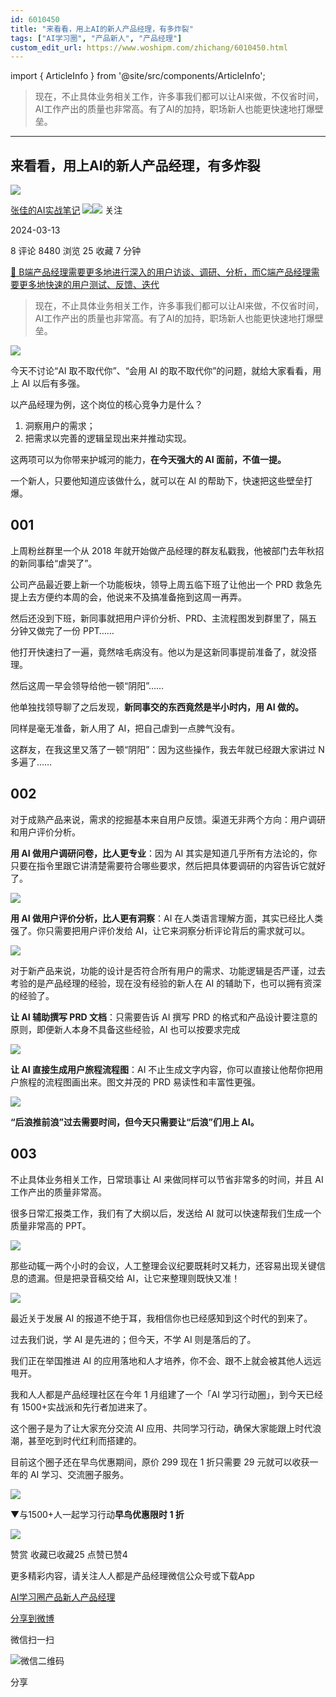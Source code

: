 ```yaml
---
id: 6010450
title: "来看看，用上AI的新人产品经理，有多炸裂"
tags: ["AI学习圈", "产品新人", "产品经理"]
custom_edit_url: https://www.woshipm.com/zhichang/6010450.html
---
```

import { ArticleInfo } from '@site/src/components/ArticleInfo';

<ArticleInfo
    author="张佳的AI实战笔记"
    authorLink="https://www.woshipm.com/u/117955"
    published="2024-03-13"
    views={8480}
    comments={8}
    collects={25}
/>

> 现在，不止具体业务相关工作，许多事我们都可以让AI来做，不仅省时间，AI工作产出的质量也非常高。有了AI的加持，职场新人也能更快速地打爆壁垒。

---

## 来看看，用上AI的新人产品经理，有多炸裂

[![](https://static.woshipm.com/view/woshipm_api_def_20230810123538_9460.png?imageView2/1/w/72/h/72/q/100)](https://www.woshipm.com/u/117955)

[张佳的AI实战笔记](https://www.woshipm.com/u/117955) ![](https://static.woshipm.com/tag/1121_1@2x.png)![](https://static.woshipm.com/tag/1301_1@2x.png) 关注

2024-03-13

8 评论 8480 浏览 25 收藏 7 分钟

[🔗 B端产品经理需要更多地进行深入的用户访谈、调研、分析，而C端产品经理需要更多地快速的用户测试、反馈、迭代](https://ke.qidianla.com/courses/bcpm)

> 现在，不止具体业务相关工作，许多事我们都可以让AI来做，不仅省时间，AI工作产出的质量也非常高。有了AI的加持，职场新人也能更快速地打爆壁垒。

![](https://image.woshipm.com/2023/04/13/deb05e96-d9df-11ed-8fc2-00163e0b5ff3.jpg)

今天不讨论“AI 取不取代你”、“会用 AI 的取不取代你”的问题，就给大家看看，用上 AI 以后有多强。

以产品经理为例，这个岗位的核心竞争力是什么？

1.  洞察用户的需求；
2.  把需求以完善的逻辑呈现出来并推动实现。

这两项可以为你带来护城河的能力，**在今天强大的 AI 面前，不值一提。**

一个新人，只要他知道应该做什么，就可以在 AI 的帮助下，快速把这些壁垒打爆。

## 001

上周粉丝群里一个从 2018 年就开始做产品经理的群友私戳我，他被部门去年秋招的新同事给“虐哭了”。

公司产品最近要上新一个功能板块，领导上周五临下班了让他出一个 PRD 救急先提上去方便约本周的会，他说来不及搞准备拖到这周一再弄。

然后还没到下班，新同事就把用户评价分析、PRD、主流程图发到群里了，隔五分钟又做完了一份 PPT……

他打开快速扫了一遍，竟然啥毛病没有。他以为是这新同事提前准备了，就没搭理。

然后这周一早会领导给他一顿“阴阳”……

他单独找领导聊了之后发现，**新同事交的东西竟然是半小时内，用 AI 做的。**

同样是毫无准备，新人用了 AI，把自己虐到一点脾气没有。

这群友，在我这里又落了一顿“阴阳”：因为这些操作，我去年就已经跟大家讲过 N 多遍了……

## 002

对于成熟产品来说，需求的挖掘基本来自用户反馈。渠道无非两个方向：用户调研和用户评价分析。

**用 AI 做用户调研问卷，比人更专业**：因为 AI 其实是知道几乎所有方法论的，你只要在指令里跟它讲清楚需要符合哪些要求，然后把具体要调研的内容告诉它就好了。

![](https://image.woshipm.com/wp-files/2024/03/MuVxQlJu818tJpKy1ZZf.gif)

**用 AI 做用户评价分析，比人更有洞察**：AI 在人类语言理解方面，其实已经比人类强了。你只需要把用户评价发给 AI，让它来洞察分析评论背后的需求就可以。

![](https://image.woshipm.com/wp-files/2024/03/0bA0JbAiHQ7of4Px2Fao.gif)

对于新产品来说，功能的设计是否符合所有用户的需求、功能逻辑是否严谨，过去考验的是产品经理的经验，现在没有经验的新人在 AI 的辅助下，也可以拥有资深的经验了。

**让 AI 辅助撰写 PRD 文档**：只需要告诉 AI 撰写 PRD 的格式和产品设计要注意的原则，即便新人本身不具备这些经验，AI 也可以按要求完成

![](https://image.woshipm.com/wp-files/2024/03/rJaR5nJvkhT3BIXeVS9a.gif)

**让 AI 直接生成用户旅程流程图**：AI 不止生成文字内容，你可以直接让他帮你把用户旅程的流程图画出来。图文并茂的 PRD 易读性和丰富性更强。

![](https://image.woshipm.com/wp-files/2024/03/1r75WlHjnGhazLPkwh9Z.gif)

**“后浪推前浪”过去需要时间，但今天只需要让“后浪”们用上 AI。**

## 003

不止具体业务相关工作，日常琐事让 AI 来做同样可以节省非常多的时间，并且 AI 工作产出的质量非常高。

很多日常汇报类工作，我们有了大纲以后，发送给 AI 就可以快速帮我们生成一个质量非常高的 PPT。

![](https://image.woshipm.com/wp-files/2024/03/GacRXdrzOX59Mr4Atizy.gif)

那些动辄一两个小时的会议，人工整理会议纪要既耗时又耗力，还容易出现关键信息的遗漏。但是把录音稿交给 AI，让它来整理则既快又准！

![](https://image.woshipm.com/wp-files/2024/03/rLdUMDJ54wzKvBq09RNi.gif)

最近关于发展 AI 的报道不绝于耳，我相信你也已经感知到这个时代的到来了。

过去我们说，学 AI 是先进的；但今天，不学 AI 则是落后的了。

我们正在举国推进 AI 的应用落地和人才培养，你不会、跟不上就会被其他人远远甩开。

我和人人都是产品经理社区在今年 1 月组建了一个「AI 学习行动圈」，到今天已经有 1500+实战派和先行者加进来了。

这个圈子是为了让大家充分交流 AI 应用、共同学习行动，确保大家能跟上时代浪潮，甚至吃到时代红利而搭建的。

目前这个圈子还在早鸟优惠期间，原价 299 现在 1 折只需要 29 元就可以收获一年的 AI 学习、交流圈子服务。

![](https://image.woshipm.com/wp-files/2024/03/d94jIiyltJlKv1XyHHLI.png)

▼与1500+人一起学习行动**早鸟优惠限时 1 折**

![](https://image.woshipm.com/wp-files/2024/03/xO7iBn8m3ENaZ7OQPnUW.png)

赞赏 收藏已收藏25 点赞已赞4

更多精彩内容，请关注人人都是产品经理微信公众号或下载App

[AI学习圈](https://www.woshipm.com/tag/ai%e5%ad%a6%e4%b9%a0%e5%9c%88)[产品新人](https://www.woshipm.com/tag/%e4%ba%a7%e5%93%81%e6%96%b0%e4%ba%ba)[产品经理](https://www.woshipm.com/tag/pmd)

[分享到微博](https://service.weibo.com/share/share.php?appkey=2775287854&title=来看看，用上AI的新人产品经理，有多炸裂&url=https://www.woshipm.com/zhichang/6010450.html&pic=https://image.woshipm.com/2023/04/13/deb05e96-d9df-11ed-8fc2-00163e0b5ff3.jpg)

微信扫一扫

![微信二维码](https://api.pwmqr.com/qrcode/create/?url=https://www.woshipm.com/zhichang/6010450.html)

分享